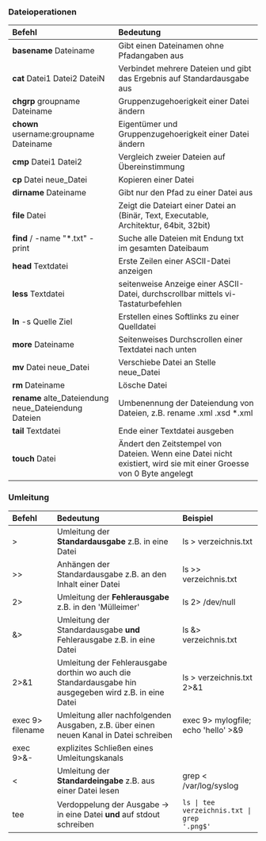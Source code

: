 ### Dateioperationen

| Befehl | Bedeutung |
| :--- | :--- |
| **basename** Dateiname | Gibt einen Dateinamen ohne Pfadangaben aus |
| **cat** Datei1 Datei2 DateiN | Verbindet mehrere Dateien und gibt das Ergebnis auf Standardausgabe aus |
| **chgrp** groupname Dateiname | Gruppenzugehoerigkeit einer Datei ändern |
| **chown** username:groupname Dateiname | Eigentümer und Gruppenzugehoerigkeit einer Datei ändern |
| **cmp** Datei1 Datei2 | Vergleich zweier Dateien auf Übereinstimmung |
| **cp** Datei neue\_Datei | Kopieren einer Datei |
| **dirname** Dateiname | Gibt nur den Pfad zu einer Datei aus |
| **file** Datei | Zeigt die Dateiart einer Datei an \(Binär, Text, Executable, Architektur, 64bit, 32bit\) |
| **find** / -name "\*.txt" -print | Suche alle Dateien mit Endung txt im gesamten Dateibaum |
| **head** Textdatei | Erste Zeilen einer ASCII-Datei anzeigen |
| **less** Textdatei | seitenweise Anzeige einer ASCII-Datei, durchscrollbar mittels vi-Tastaturbefehlen |
| **ln** -s Quelle Ziel | Erstellen eines Softlinks zu einer Quelldatei |
| **more** Dateiname | Seitenweises Durchscrollen einer Textdatei nach unten |
| **mv** Datei neue\_Datei | Verschiebe Datei an Stelle neue\_Datei |
| **rm** Dateiname | Lösche Datei |
| **rename** alte\_Dateiendung neue\_Dateiendung Dateien | Umbenennung der Dateiendung von Dateien, z.B. rename .xml .xsd \*.xml |
| **tail** Textdatei | Ende einer Textdatei ausgeben |
| **touch** Datei | Ändert den Zeitstempel von Dateien. Wenn eine Datei nicht existiert, wird sie mit einer Groesse von 0 Byte angelegt |

### Umleitung

| Befehl | Bedeutung | Beispiel |
| :--- | :--- | :--- |
| &gt; | Umleitung der **Standardausgabe** z.B. in eine Datei | ls &gt; verzeichnis.txt |
| &gt;&gt; | Anhängen der Standardausgabe z.B. an den Inhalt einer Datei | ls &gt;&gt; verzeichnis.txt |
| 2&gt; | Umleitung der **Fehlerausgabe** z.B. in den 'Mülleimer' | ls 2&gt; /dev/null |
| &&gt; | Umleitung der Standardausgabe **und** Fehlerausgabe z.B. in eine Datei | ls &&gt; verzeichnis.txt |
| 2&gt;&1 | Umleitung der Fehlerausgabe dorthin wo auch die Standardausgabe hin ausgegeben wird z.B. in eine Datei | ls &gt; verzeichnis.txt 2&gt;&1 |
| exec 9&gt; filename| Umleitung aller nachfolgenden Ausgaben, z.B. über einen neuen Kanal in Datei schreiben | exec 9&gt; mylogfile; echo 'hello' &gt;&9 |
| exec 9&gt;&- | explizites Schließen eines Umleitungskanals |  |
| &lt; | Umleitung der **Standardeingabe** z.B. aus einer Datei lesen | grep &lt; /var/log/syslog |
| tee | Verdoppelung der Ausgabe → in eine Datei **und** auf stdout schreiben | <code>ls &#124; tee verzeichnis.txt &#124; grep '.png$'</code> |



